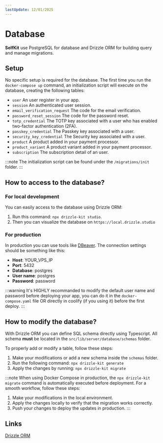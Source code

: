 ```yaml
---
lastUpdate: 12/01/2025
---
```


# Database

**SelfKit** use PostgreSQL for database and Drizzle ORM for building query and manage migrations.

## Setup

No specific setup is required for the database. The first time you run the ```docker-compose up``` command, an initialization script will execute on the database, creating the following tables:
- ```user``` An user register in your app.
- ```session``` An authenticated user session.
- ```email_verification_request``` The code for the email verification.
- ```password_reset_session``` The code for the password reset.
- ```totp_credential``` The TOTP key associated with a user who has enabled two-factor authentication (2FA).
- ```passkey_credential``` The Passkey key associated with a user.
- ```security_key_credential``` The Security key associated with a user.
- ```product``` A product added in your payment processor.
- ```product_variant``` A product variant added in your payment processor.
- ```subscription``` The subscription detail of an user.

:::note
The initialization script can be found under the ```/migrations/init``` folder.
:::

## How to access to the database?

### For local development

You can easily access to the database using Drizzle ORM:
1. Run this command: ```npx drizzle-kit studio```.
2. Then you can visualize the database on ```https://local.drizzle.studio```

### For production

In production you can use tools like [DBeaver](https://dbeaver.io/).
The connection settings should be something like this:
- **Host**: YOUR_VPS_IP
- **Port**: 5432
- **Database**: postgres
- **User name**: postgres
- **Password**: password

:::warning
It's HIGHLY recommanded to modify the default user name and password before deploying your app, you can do it in the ```docker-compose.yaml``` file OR directly in coolify (if you using it) before the first deploy.
:::

## How to modify the database?

With Drizzle ORM you can define SQL schema directly using  Typescript. All schema **must** be located in the ``` src/lib/server/database/schemas ``` folder.

To properly add or modify a table, follow these steps:
1. Make your modifications or add a new schema inside the ```schemas``` folder.
2. Run the following command: ```npx drizzle-kit generate```
3. Apply the changes by running: ```npx drizzle-kit migrate```

:::note
When using Docker Compose in production, the ```npx drizzle-kit migrate``` command is automatically executed before deployment. For a smooth workflow, follow these steps:
1. Make your modifications in the local environment.
2. Apply the changes locally to verify that the migration works correctly.
3. Push your changes to deploy the updates in production.
:::


## Links

[Drizzle ORM](https://orm.drizzle.team/docs/overview)